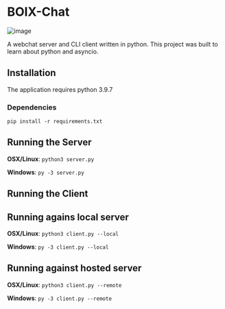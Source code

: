 # BOIX-Chat

![image](https://user-images.githubusercontent.com/27185026/133705687-0edf79c0-333b-4d40-8c62-448c200e919e.png)

A webchat server and CLI client written in python. This project was built to learn about python and asyncio.

## Installation

The application requires python 3.9.7

### Dependencies

`pip install -r requirements.txt`

## Running the Server

**OSX/Linux**: `python3 server.py`

**Windows**: `py -3 server.py`

## Running the Client

## Running agains local server

**OSX/Linux**: `python3 client.py --local`

**Windows**: `py -3 client.py --local`

## Running against hosted server

**OSX/Linux**: `python3 client.py --remote`

**Windows**: `py -3 client.py --remote`
